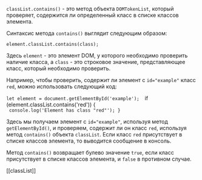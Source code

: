 `classList.contains()` - это метод объекта `DOMTokenList`, который проверяет, содержится ли определенный класс в списке классов элемента.

Синтаксис метода `contains()` выглядит следующим образом:

`element.classList.contains(class);`

Здесь `element` - это элемент DOM, у которого необходимо проверить наличие класса, а `class` - это строковое значение, представляющее класс, который необходимо проверить.

Например, чтобы проверить, содержит ли элемент с `id="example"` класс `red`, можно использовать следующий код:

`let element = document.getElementById('example'); 
	`if (element.classList.contains('red')) {  
	` console.log('Element has class "red"'); }`

Здесь мы получаем элемент с `id="example"`, используя метод `getElementById()`, и проверяем, содержит ли он класс `red`, используя метод `contains()` объекта `classList`. Если класс `red` присутствует в списке классов элемента, то выводится сообщение в консоль.

Метод `contains()` возвращает булево значение `true`, если класс присутствует в списке классов элемента, и `false` в противном случае.


[[classList]]